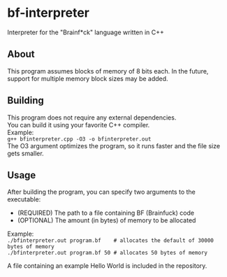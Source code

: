 # bf-interpreter
Interpreter for the "Brainf*ck" language written in C++

## About
This program assumes blocks of memory of 8 bits each. In the future, support for multiple 
memory block sizes may be added.

## Building
This program does not require any external dependencies.  
You can build it using your favorite C++ compiler.  
Example:  
```g++ bfinterpreter.cpp -O3 -o bfinterpreter.out```  
The O3 argument optimizes the program, so it runs faster and the file size gets smaller.  

## Usage
After building the program, you can specify two arguments to the executable:
* (REQUIRED) The path to a file containing BF (Brainfuck) code
* (OPTIONAL) The amount (in bytes) of memory to be allocated
  
Example:  
```./bfinterpreter.out program.bf    # allocates the default of 30000 bytes of memory```  
```./bfinterpreter.out program.bf 50 # allocates 50 bytes of memory```  

A file containing an example Hello World is included in the repository.
